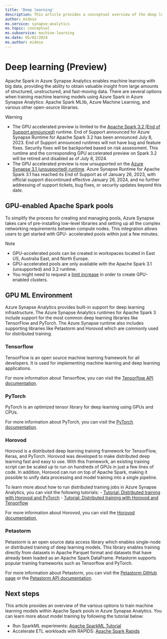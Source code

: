 ```yaml
---
title: 'Deep learning'
description: This article provides a conceptual overview of the deep learning and data science capabilities available through Apache Spark on Azure Synapse Analytics.
author: midesa
ms.service: synapse-analytics
ms.topic: conceptual
ms.subservice: machine-learning
ms.date: 05/02/2024
ms.author: midesa
---
```


# Deep learning (Preview)

Apache Spark in Azure Synapse Analytics enables machine learning with big data, providing the ability to obtain valuable insight from large amounts of structured, unstructured, and fast-moving data. There are several options when training machine learning models using Azure Spark in Azure Synapse Analytics: Apache Spark MLlib, Azure Machine Learning, and various other open-source libraries.

> [!WARNING]
> - The GPU accelerated preview is limited to the [Apache Spark 3.2 (End of Support announced)](../spark/apache-spark-32-runtime.md) runtime. End of Support announced for Azure Synapse Runtime for Apache Spark 3.2 has been announced July 8, 2023. End of Support announced runtimes will not have bug and feature fixes. Security fixes will be backported based on risk assessment. This runtime and the corresponding GPU accelerated preview on Spark 3.2 will be retired and disabled as of July 8, 2024.
> - The GPU accelerated preview is now unsupported on the [Azure Synapse 3.1 (unsupported) runtime](../spark/apache-spark-3-runtime.md). Azure Synapse Runtime for Apache Spark 3.1 has reached its End of Support as of January 26, 2023, with official support discontinued effective January 26, 2024, and no further addressing of support tickets, bug fixes, or security updates beyond this date.

## GPU-enabled Apache Spark pools

To simplify the process for creating and managing pools, Azure Synapse takes care of pre-installing low-level libraries and setting up all the complex networking requirements between compute nodes. This integration allows users to get started with GPU- accelerated pools within just a few minutes. 

> [!NOTE]
>  - GPU-accelerated pools can be created in workspaces located in East US, Australia East, and North Europe.
>  - GPU-accelerated pools are only available with the Apache Spark 3.1 (unsupported) and 3.2 runtime.
>  - You might need to request a [limit increase](../spark/apache-spark-rapids-gpu.md#quotas-and-resource-constraints-in-azure-synapse-gpu-enabled-pools) in order to create GPU-enabled clusters.

## GPU ML Environment

Azure Synapse Analytics provides built-in support for deep learning infrastructure. The Azure Synapse Analytics runtimes for Apache Spark 3 include support for the most common deep learning libraries like TensorFlow and PyTorch. The Azure Synapse runtime also includes supporting libraries like Petastorm and Horovod which are commonly used for distributed training.

### Tensorflow

TensorFlow is an open source machine learning framework for all developers. It is used for implementing machine learning and deep learning applications.

For more information about Tensorflow, you can visit the [Tensorflow API documentation](https://www.tensorflow.org/api_docs/python/tf).

### PyTorch

PyTorch is an optimized tensor library for deep learning using GPUs and CPUs.

For more information about PyTorch, you can visit the [PyTorch documentation](https://pytorch.org/docs/stable/index.html).

### Horovod

Horovod is a distributed deep learning training framework for TensorFlow, Keras, and PyTorch. Horovod was developed to make distributed deep learning fast and easy to use. With this framework, an existing training script can be scaled up to run on hundreds of GPUs in just a few lines of code. In addition, Horovod can run on top of Apache Spark, making it possible to unify data processing and model training into a single pipeline.

To learn more about how to run distributed training jobs in Azure Synapse Analytics, you can visit the following tutorials:
    - [Tutorial: Distributed training with Horovod and PyTorch](./tutorial-horovod-pytorch.md)
    - [Tutorial: Distributed training with Horovod and Tensorflow](./tutorial-horovod-tensorflow.md)

For more information about Horovod, you can visit the [Horovod documentation](https://horovod.readthedocs.io/en/stable/),

### Petastorm

Petastorm is an open source data access library which enables single-node or distributed training of deep learning models. This library enables training directly from datasets in Apache Parquet format and datasets that have already been loaded as an Apache Spark DataFrame. Petastorm supports popular training frameworks such as Tensorflow and PyTorch.

For more information about Petastorm, you can visit the [Petastorm GitHub page](https://github.com/uber/petastorm) or the [Petastorm API documentation](https://petastorm.readthedocs.io/en/latest/).

## Next steps

This article provides an overview of the various options to train machine learning models within Apache Spark pools in Azure Synapse Analytics. You can learn more about model training by following the tutorial below:

- Run SparkML experiments: [Apache SparkML Tutorial](../spark/apache-spark-machine-learning-mllib-notebook.md)
- Accelerate ETL workloads with RAPIDS: [Apache Spark Rapids](../spark/apache-spark-rapids-gpu.md)